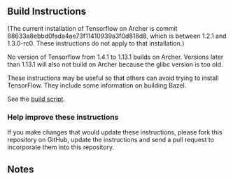 Build Instructions
------------------

(The current installation of Tensorflow on Archer is commit
88633a8ebbd0fada4ae73f11410939a3f0d818d8, which is between 1.2.1 and
1.3.0-rc0.  These instructions do not apply to that installation.)

No version of Tensorflow from 1.4.1 to 1.13.1 builds on Archer.
Versions later than 1.13.1 will also not build on Archer because the
glibc version is too old.

These instructions may be useful so that others can avoid trying to
install TensorFlow.  They include some information on building Bazel.

See the [build script]( build_instructions.bash).

### Help improve these instructions

If you make changes that would update these instructions, please fork
this repository on GitHub, update the instructions and send a pull
request to incorporate them into this repository.

Notes
-----
